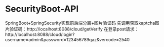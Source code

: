 # SecurityBoot-API
SpringBoot+SpringSecurity实现前后端分离+图片验证码
先调用获取kaptcha图片验证码：http://localhost:8088/cloud/getVerify
在登录post请求：http://localhost:8088/cloud/login?username=admin&password=123456789qaz&vercode=2540
